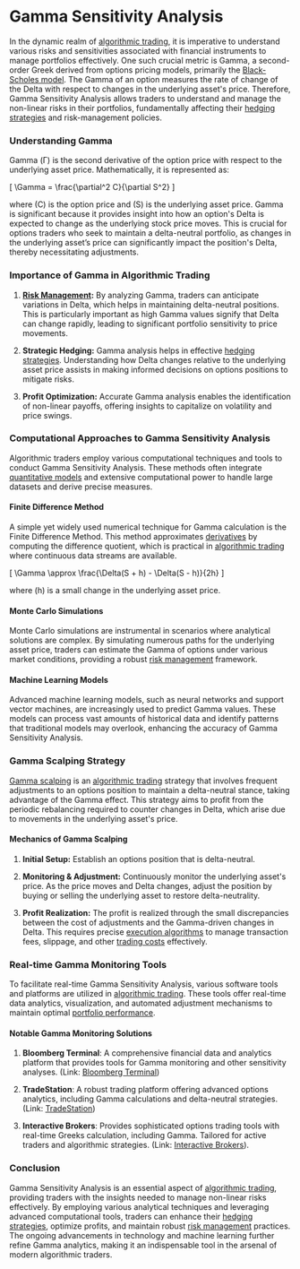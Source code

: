 # Gamma Sensitivity Analysis

In the dynamic realm of [algorithmic trading](../a/algorithmic_trading.md), it is imperative to understand various risks and sensitivities associated with financial instruments to manage portfolios effectively. One such crucial metric is Gamma, a second-order Greek derived from options pricing models, primarily the [Black-Scholes model](../b/black-scholes_model.md). The Gamma of an option measures the rate of change of the Delta with respect to changes in the underlying asset's price. Therefore, Gamma Sensitivity Analysis allows traders to understand and manage the non-linear risks in their portfolios, fundamentally affecting their [hedging strategies](../h/hedging_strategies.md) and risk-management policies.

### Understanding Gamma

Gamma (Γ) is the second derivative of the option price with respect to the underlying asset price. Mathematically, it is represented as:

\[ \Gamma = \frac{\partial^2 C}{\partial S^2} \]

where \(C\) is the option price and \(S\) is the underlying asset price. Gamma is significant because it provides insight into how an option's Delta is expected to change as the underlying stock price moves. This is crucial for options traders who seek to maintain a delta-neutral portfolio, as changes in the underlying asset’s price can significantly impact the position's Delta, thereby necessitating adjustments.

### Importance of Gamma in Algorithmic Trading

1. **[Risk Management](../r/risk_management.md):** By analyzing Gamma, traders can anticipate variations in Delta, which helps in maintaining delta-neutral positions. This is particularly important as high Gamma values signify that Delta can change rapidly, leading to significant portfolio sensitivity to price movements.
   
2. **Strategic Hedging:** Gamma analysis helps in effective [hedging strategies](../h/hedging_strategies.md). Understanding how Delta changes relative to the underlying asset price assists in making informed decisions on options positions to mitigate risks.

3. **Profit Optimization:** Accurate Gamma analysis enables the identification of non-linear payoffs, offering insights to capitalize on volatility and price swings.

### Computational Approaches to Gamma Sensitivity Analysis

Algorithmic traders employ various computational techniques and tools to conduct Gamma Sensitivity Analysis. These methods often integrate [quantitative models](../q/quantitative_models.md) and extensive computational power to handle large datasets and derive precise measures.

#### Finite Difference Method

A simple yet widely used numerical technique for Gamma calculation is the Finite Difference Method. This method approximates [derivatives](../d/derivatives.md) by computing the difference quotient, which is practical in [algorithmic trading](../a/algorithmic_trading.md) where continuous data streams are available.

\[ \Gamma \approx \frac{\Delta(S + h) - \Delta(S - h)}{2h} \]

where \(h\) is a small change in the underlying asset price.

#### Monte Carlo Simulations

Monte Carlo simulations are instrumental in scenarios where analytical solutions are complex. By simulating numerous paths for the underlying asset price, traders can estimate the Gamma of options under various market conditions, providing a robust [risk management](../r/risk_management.md) framework.

#### Machine Learning Models

Advanced machine learning models, such as neural networks and support vector machines, are increasingly used to predict Gamma values. These models can process vast amounts of historical data and identify patterns that traditional models may overlook, enhancing the accuracy of Gamma Sensitivity Analysis.

### Gamma Scalping Strategy

[Gamma scalping](../g/gamma_scalping.md) is an [algorithmic trading](../a/algorithmic_trading.md) strategy that involves frequent adjustments to an options position to maintain a delta-neutral stance, taking advantage of the Gamma effect. This strategy aims to profit from the periodic rebalancing required to counter changes in Delta, which arise due to movements in the underlying asset's price.

#### Mechanics of Gamma Scalping

1. **Initial Setup:** Establish an options position that is delta-neutral.
   
2. **Monitoring & Adjustment:** Continuously monitor the underlying asset's price. As the price moves and Delta changes, adjust the position by buying or selling the underlying asset to restore delta-neutrality.

3. **Profit Realization:** The profit is realized through the small discrepancies between the cost of adjustments and the Gamma-driven changes in Delta. This requires precise [execution algorithms](../e/execution_algorithms.md) to manage transaction fees, slippage, and other [trading costs](../t/trading_costs.md) effectively.

### Real-time Gamma Monitoring Tools

To facilitate real-time Gamma Sensitivity Analysis, various software tools and platforms are utilized in [algorithmic trading](../a/algorithmic_trading.md). These tools offer real-time data analytics, visualization, and automated adjustment mechanisms to maintain optimal [portfolio performance](../p/portfolio_performance.md).

#### Notable Gamma Monitoring Solutions

1. **Bloomberg Terminal**: A comprehensive financial data and analytics platform that provides tools for Gamma monitoring and other sensitivity analyses. (Link: [Bloomberg Terminal](https://www.bloomberg.com/professional/solution/bloomberg-terminal/))
   
2. **TradeStation**: A robust trading platform offering advanced options analytics, including Gamma calculations and delta-neutral strategies. (Link: [TradeStation](https://www.tradestation.com/))
   
3. **Interactive Brokers**: Provides sophisticated options trading tools with real-time Greeks calculation, including Gamma. Tailored for active traders and algorithmic strategies. (Link: [Interactive Brokers](https://www.interactivebrokers.com/)).

### Conclusion

Gamma Sensitivity Analysis is an essential aspect of [algorithmic trading](../a/algorithmic_trading.md), providing traders with the insights needed to manage non-linear risks effectively. By employing various analytical techniques and leveraging advanced computational tools, traders can enhance their [hedging strategies](../h/hedging_strategies.md), optimize profits, and maintain robust [risk management](../r/risk_management.md) practices. The ongoing advancements in technology and machine learning further refine Gamma analytics, making it an indispensable tool in the arsenal of modern algorithmic traders.
